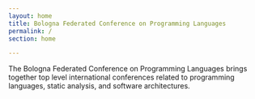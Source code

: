 ```yaml
---
layout: home
title: Bologna Federated Conference on Programming Languages
permalink: /
section: home

---
```


The Bologna Federated Conference on Programming Languages brings together top level international conferences related to programming languages, static analysis, and software architectures.
